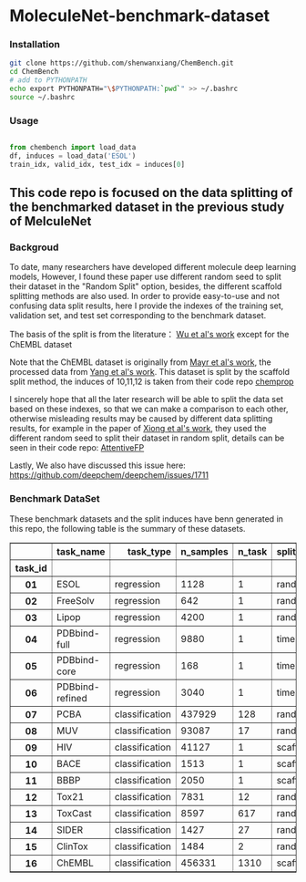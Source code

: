# MoleculeNet-benchmark-dataset



### Installation
```bash
git clone https://github.com/shenwanxiang/ChemBench.git
cd ChemBench
# add to PYTHONPATH
echo export PYTHONPATH="\$PYTHONPATH:`pwd`" >> ~/.bashrc
source ~/.bashrc
```

### Usage

```python

from chembench import load_data
df, induces = load_data('ESOL')
train_idx, valid_idx, test_idx = induces[0]

```

This code repo is focused on the data splitting of the benchmarked dataset in the previous study of MelculeNet
----


### Backgroud
To date, many researchers have developed different molecule deep learning models, However, I found these paper use different random seed to split their dataset in the "Random Split" option, besides, the different scaffold splitting methods are also used.
In order to provide easy-to-use and not confusing data split results, here I provide the indexes of the training set, validation set, and test set corresponding to the benchmark dataset. 

The basis of the split is from the literature： [Wu et al's work](https://pubs.rsc.org/en/content/articlelanding/2018/sc/c7sc02664a#!divAbstract) except for the ChEMBL dataset

Note that the ChEMBL dataset is originally from [Mayr et al's work](https://pubs.rsc.org/en/Content/ArticleLanding/2018/SC/c8sc00148k#!divAbstract), the processed data from [Yang et al's work]( https://pubs-acs-org.libproxy1.nus.edu.sg/doi/pdf/10.1021/acs.jcim.9b00237). This dataset is split by the scaffold split method,
the induces of 10,11,12 is taken from their code repo [chemprop](https://github.com/swansonk14/chemprop/blob/master/splits.tar.gz)

I sincerely hope that all the later research will be able to split the data set based on these indexes, so that we can make a comparison to each other, otherwise misleading results may be caused by different data splitting results, for example in the paper of [Xiong et al's work](https://pubs.acs.org/doi/abs/10.1021/acs.jmedchem.9b00959), they used the different random seed to split their dataset in random split, details can be seen in their code repo: [AttentiveFP](https://github.com/OpenDrugAI/AttentiveFP/tree/master/code)

Lastly, We also have discussed this issue here: https://github.com/deepchem/deepchem/issues/1711


### Benchmark DataSet 

These benchmark datasets and the split induces have benn generated in this repo, the following table is the summary of these datasets.

<table border="1" class="dataframe">  <thead>    <tr style="text-align: right;">      <th></th>      <th>task_name</th>      <th>task_type</th>      <th>n_samples</th>      <th>n_task</th>      <th>split_method</th>      <th>n_cross_split</th>      <th>task_metrics</th>    </tr>    <tr>      <th>task_id</th>      <th></th>      <th></th>      <th></th>      <th></th>      <th></th>      <th></th>      <th></th>    </tr>  </thead>  <tbody>    <tr>      <th>01</th>      <td>ESOL</td>      <td>regression</td>      <td>1128</td>      <td>1</td>      <td>random</td>      <td>3</td>      <td>RMSE</td>    </tr>    <tr>      <th>02</th>      <td>FreeSolv</td>      <td>regression</td>      <td>642</td>      <td>1</td>      <td>random</td>      <td>3</td>      <td>RMSE</td>    </tr>    <tr>      <th>03</th>      <td>Lipop</td>      <td>regression</td>      <td>4200</td>      <td>1</td>      <td>random</td>      <td>3</td>      <td>RMSE</td>    </tr>    <tr>      <th>04</th>      <td>PDBbind-full</td>      <td>regression</td>      <td>9880</td>      <td>1</td>      <td>time</td>      <td>1</td>      <td>RMSE</td>    </tr>    <tr>      <th>05</th>      <td>PDBbind-core</td>      <td>regression</td>      <td>168</td>      <td>1</td>      <td>time</td>      <td>1</td>      <td>RMSE</td>    </tr>    <tr>      <th>06</th>      <td>PDBbind-refined</td>      <td>regression</td>      <td>3040</td>      <td>1</td>      <td>time</td>      <td>1</td>      <td>RMSE</td>    </tr>    <tr>      <th>07</th>      <td>PCBA</td>      <td>classification</td>      <td>437929</td>      <td>128</td>      <td>random</td>      <td>3</td>      <td>PRC_AUC</td>    </tr>    <tr>      <th>08</th>      <td>MUV</td>      <td>classification</td>      <td>93087</td>      <td>17</td>      <td>random</td>      <td>3</td>      <td>PRC_AUC</td>    </tr>    <tr>      <th>09</th>      <td>HIV</td>      <td>classification</td>      <td>41127</td>      <td>1</td>      <td>scaffold</td>      <td>3</td>      <td>ROC_AUC</td>    </tr>    <tr>      <th>10</th>      <td>BACE</td>      <td>classification</td>      <td>1513</td>      <td>1</td>      <td>scaffold</td>      <td>3</td>      <td>ROC_AUC</td>    </tr>    <tr>      <th>11</th>      <td>BBBP</td>      <td>classification</td>      <td>2050</td>      <td>1</td>      <td>scaffold</td>      <td>3</td>      <td>ROC_AUC</td>    </tr>    <tr>      <th>12</th>      <td>Tox21</td>      <td>classification</td>      <td>7831</td>      <td>12</td>      <td>random</td>      <td>3</td>      <td>ROC_AUC</td>    </tr>    <tr>      <th>13</th>      <td>ToxCast</td>      <td>classification</td>      <td>8597</td>      <td>617</td>      <td>random</td>      <td>3</td>      <td>ROC_AUC</td>    </tr>    <tr>      <th>14</th>      <td>SIDER</td>      <td>classification</td>      <td>1427</td>      <td>27</td>      <td>random</td>      <td>3</td>      <td>ROC_AUC</td>    </tr>    <tr>      <th>15</th>      <td>ClinTox</td>      <td>classification</td>      <td>1484</td>      <td>2</td>      <td>random</td>      <td>3</td>      <td>ROC_AUC</td>    </tr>    <tr>      <th>16</th>      <td>ChEMBL</td>      <td>classification</td>      <td>456331</td>      <td>1310</td>      <td>scaffold</td>      <td>3</td>      <td>ROC_AUC</td>    </tr>  </tbody></table>


